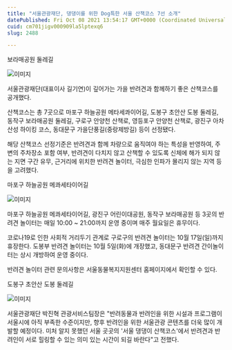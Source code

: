 ```yaml
---
title: "서울관광재단, 댕댕이를 위한 Dog특한 서울 산책코스 7선 소개"
datePublished: Fri Oct 08 2021 13:54:17 GMT+0000 (Coordinated Universal Time)
cuid: cm701jigv000909la5lptexq6
slug: 2488

---
```



보라매공원 둘레길

![이미지](https://cdn.hashnode.com/res/hashnode/image/upload/v1739251668083/e9031df0-d583-4883-911d-3bbe731f5d97.jpeg)

서울관광재단(대표이사 길기연)이 깊어가는 가을 반려견과 함께하기 좋은 산책코스를 공개했다.

산책코스는 총 7곳으로 마포구 하늘공원 메타세콰이어길, 도봉구 초안산 도봉 둘레길, 동작구 보라매공원 둘레길, 구로구 안양천 산책로, 영등포구 안양천 산책로, 광진구 아차산성 하이킹 코스, 동대문구 가을단풍길(중랑제방길) 등이 선정됐다.

해당 산책코스 선정기준은 반려견과 함께 차량으로 움직여야 하는 특성을 반영하여, 주변의 주차장소 포함 여부, 반려견이 다치지 않고 산책할 수 있도록 신체에 해가 되지 않는 지면 구간 유무, 근거리에 위치한 반려견 놀이터, 극심한 인파가 몰리지 않는 지역 등을 고려했다.

마포구 하늘공원 메콰세타이어길

![이미지](https://cdn.hashnode.com/res/hashnode/image/upload/v1739251671249/e177607b-fe69-4df5-891b-d784120c2aba.jpeg)

마포구 하늘공원 메콰세타이어길, 광진구 어린이대공원, 동작구 보라매공원 등 3곳의 반려견 놀이터는 매일 10:00 ~ 21:00까지 운영 중이며 매주 월요일은 휴무이다.

코로나19로 인한 사회적 거리두기 관계로 구로구의 반려견 놀이터는 10월 17일(일)까지 휴장한다. 도봉부 반려견 놀이터는 10월 5일(화)에 개장했고, 동대문구 반려견 간이놀이터는 상시 개방하여 운영 중이다.

반려견 놀이터 관련 문의사항은 서울동물복지지원센터 홈페이지에서 확인할 수 있다.

도봉구 초안산 도봉 둘레길

![이미지](https://cdn.hashnode.com/res/hashnode/image/upload/v1739251674415/be2b4db9-065a-444f-923e-567b9b2448b8.jpeg)

서울관광재단 박진혁 관광서비스팀장은 "반려동물과 반려인을 위한 시설과 프로그램이 서울시에 아직 부족한 수준이지만, 향후 반려인을 위한 서울관광 콘텐츠를 더욱 많이 개발할 예정이다. 미처 알지 못했던 서울 곳곳의 '서울 댕댕이 산책코스'에서 반려견과 반려인이 서로 힐링할 수 있는 의미 있는 시간이 되길 바란다"고 전했다.